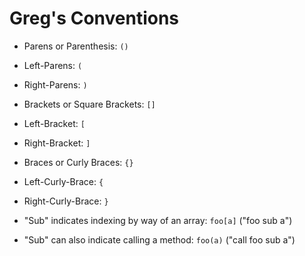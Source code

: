 # Greg's Conventions

* Parens or Parenthesis: `()`
* Left-Parens: `(`
* Right-Parens: `)`

* Brackets or Square Brackets: `[]`
* Left-Bracket: `[`
* Right-Bracket: `]`

* Braces or Curly Braces: `{}`
* Left-Curly-Brace: `{`
* Right-Curly-Brace: `}`

* "Sub" indicates indexing by way of an array: `foo[a]` ("foo sub a")
* "Sub" can also indicate calling a method: `foo(a)` ("call foo sub a")

<!--stackedit_data:
eyJoaXN0b3J5IjpbLTE3NjI1NTQzNzFdfQ==
-->